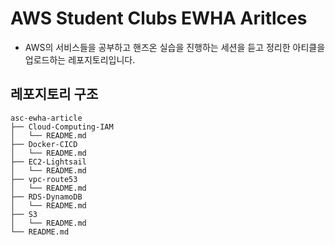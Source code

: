 # AWS Student Clubs EWHA Aritlces
- AWS의 서비스들을 공부하고 핸즈온 실습을 진행하는 세션을 듣고 정리한 아티클을 업로드하는 레포지토리입니다.
## 레포지토리 구조
```
asc-ewha-article
├── Cloud-Computing-IAM
│   └── README.md
├── Docker-CICD
│   └── README.md
├── EC2-Lightsail
│   └── README.md
├── vpc-route53
│   └── README.md
├── RDS-DynamoDB
│   └── README.md
├── S3
│   └── README.md
└── README.md
```
